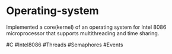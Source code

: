 # Operating-system

Implemented a core(kernel) of an operating system for Intel 8086 microprocessor that supports multithreading and time sharing.

#C
#Intel8086
#Threads
#Semaphores
#Events
